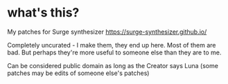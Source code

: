 # what's this?

My patches for Surge synthesizer https://surge-synthesizer.github.io/

Completely uncurated - I make them, they end up here. Most of them are bad. But perhaps they're more useful to someone else than they are to me.

Can be considered public domain as long as the Creator says Luna (some patches may be edits of someone else's patches)

